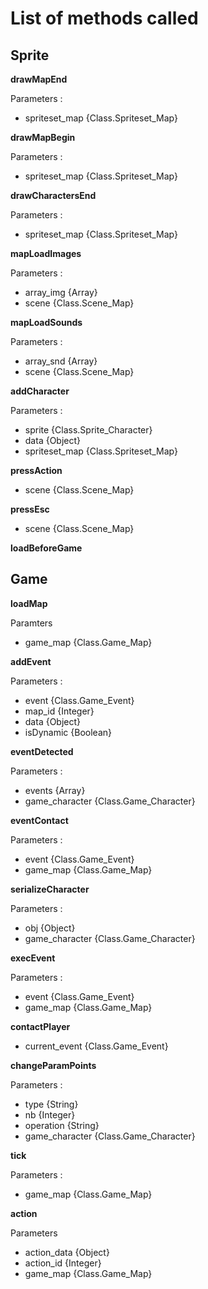 # List of methods called

## Sprite

**drawMapEnd**

Parameters : 

- spriteset_map {Class.Spriteset_Map}

**drawMapBegin**

Parameters : 

- spriteset_map {Class.Spriteset_Map}


**drawCharactersEnd**

Parameters : 

- spriteset_map {Class.Spriteset_Map}

**mapLoadImages**

Parameters : 

- array_img {Array}
- scene {Class.Scene_Map}

**mapLoadSounds**

Parameters : 

- array_snd {Array}
- scene {Class.Scene_Map}

**addCharacter**

Parameters : 

- sprite {Class.Sprite_Character}
- data {Object}
- spriteset_map {Class.Spriteset_Map}

**pressAction**

- scene {Class.Scene_Map}

**pressEsc**

- scene {Class.Scene_Map}


**loadBeforeGame**

## Game

**loadMap**

Paramters

- game_map {Class.Game_Map}

**addEvent**

Parameters : 

- event {Class.Game_Event}
- map_id {Integer}
- data {Object}
- isDynamic {Boolean}

**eventDetected**

Parameters : 

- events {Array}
- game_character {Class.Game_Character}


**eventContact**

Parameters : 

- event {Class.Game_Event}
- game_map {Class.Game_Map}

**serializeCharacter**

Parameters : 

- obj {Object}
- game_character {Class.Game_Character}


**execEvent**

Parameters : 

- event {Class.Game_Event}
- game_map {Class.Game_Map}

**contactPlayer**

- current_event {Class.Game_Event}

**changeParamPoints**

Parameters : 

- type {String}
- nb {Integer}
- operation {String}
- game_character {Class.Game_Character}

**tick**

Parameters : 

- game_map {Class.Game_Map}

**action**

Parameters

- action_data {Object}
- action_id {Integer}
- game_map {Class.Game_Map}